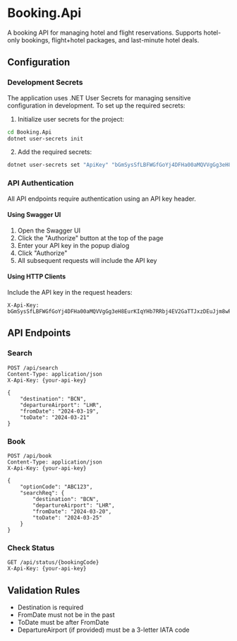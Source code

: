 # Booking.Api

A booking API for managing hotel and flight reservations. Supports hotel-only bookings, flight+hotel packages, and last-minute hotel deals.

## Configuration

### Development Secrets
The application uses .NET User Secrets for managing sensitive configuration in development. To set up the required secrets:

1. Initialize user secrets for the project:
```bash
cd Booking.Api
dotnet user-secrets init
```

2. Add the required secrets:
```bash
dotnet user-secrets set "ApiKey" "bGmSysSfLBFWGfGoYj4DFHa00aMQVVgGg3eH8EurKIqYHb7RRbj4EV2GaTTJxzDEuJjm8wP9uRWSKU2Jac6XTICbeH8dKJbB4LxeJ03JUiRArlhrCKm2WcmEeZ2oJt8a"
```

### API Authentication
All API endpoints require authentication using an API key header.

#### Using Swagger UI
1. Open the Swagger UI
2. Click the "Authorize" button at the top of the page
3. Enter your API key in the popup dialog
4. Click "Authorize"
5. All subsequent requests will include the API key

#### Using HTTP Clients
Include the API key in the request headers:
```http
X-Api-Key: bGmSysSfLBFWGfGoYj4DFHa00aMQVVgGg3eH8EurKIqYHb7RRbj4EV2GaTTJxzDEuJjm8wP9uRWSKU2Jac6XTICbeH8dKJbB4LxeJ03JUiRArlhrCKm2WcmEeZ2oJt8a
```

## API Endpoints

### Search
```http
POST /api/search
Content-Type: application/json
X-Api-Key: {your-api-key}

{
    "destination": "BCN",
    "departureAirport": "LHR",
    "fromDate": "2024-03-19",
    "toDate": "2024-03-21"
}
```

### Book
```http
POST /api/book
Content-Type: application/json
X-Api-Key: {your-api-key}

{
    "optionCode": "ABC123",
    "searchReq": {
        "destination": "BCN",
        "departureAirport": "LHR",
        "fromDate": "2024-03-20",
        "toDate": "2024-03-25"
    }
}
```

### Check Status
```http
GET /api/status/{bookingCode}
X-Api-Key: {your-api-key}
```

## Validation Rules
- Destination is required
- FromDate must not be in the past
- ToDate must be after FromDate
- DepartureAirport (if provided) must be a 3-letter IATA code